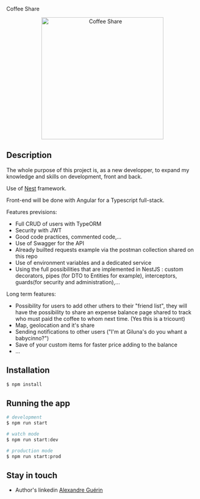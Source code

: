Coffee Share
<p align="center">
  <img src="https://images.pexels.com/photos/1251175/pexels-photo-1251175.jpeg?auto=compress&cs=tinysrgb&dpr=2&h=200&w=300" width="320" alt="Coffee Share" />
</p>

## Description

The whole purpose of this project is, as a new developper, to expand my knowledge and skills on development, front and back.

Use of [Nest](https://github.com/nestjs/nest) framework.

Front-end will be done with Angular for a Typescript full-stack.

Features previsions:
- Full CRUD of users with TypeORM
- Security with JWT
- Good code practices, commented code,...
- Use of Swagger for the API
- Already builted requests example via the postman collection shared on this repo
- Use of environment variables and a dedicated service
- Using the full possibilities that are implemented in NestJS : custom decorators, pipes (for DTO to Entities for example), interceptors, guards(for security and administration),...

Long term features:
- Possibility for users to add other uthers to their "friend list", they will have the possibility to share an expense balance page shared to track who must paid the coffee to whom next time. (Yes this is a tricount)
- Map, geolocation and it's share
- Sending notifications to other users ("I'm at Giluna's do you whant a babycinno?")
- Save of your custom items for faster price adding to the balance
- ...

## Installation

```bash
$ npm install
```

## Running the app

```bash
# development
$ npm run start

# watch mode
$ npm run start:dev

# production mode
$ npm run start:prod
```

## Stay in touch

- Author's linkedin [Alexandre Guérin](https://www.linkedin.com/in/alexandre-guerin/)
